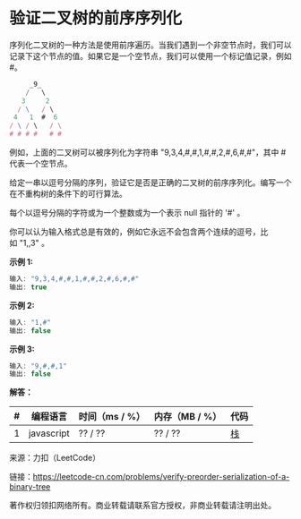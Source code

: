 # 验证二叉树的前序序列化

序列化二叉树的一种方法是使用前序遍历。当我们遇到一个非空节点时，我们可以记录下这个节点的值。如果它是一个空节点，我们可以使用一个标记值记录，例如 #。

``` javascript
     _9_
    /   \
   3     2
  / \   / \
 4   1  #  6
/ \ / \   / \
# # # #   # #
```

例如，上面的二叉树可以被序列化为字符串 "9,3,4,#,#,1,#,#,2,#,6,#,#"，其中 # 代表一个空节点。

给定一串以逗号分隔的序列，验证它是否是正确的二叉树的前序序列化。编写一个在不重构树的条件下的可行算法。

每个以逗号分隔的字符或为一个整数或为一个表示 null 指针的 '#' 。

你可以认为输入格式总是有效的，例如它永远不会包含两个连续的逗号，比如 "1,,3" 。

**示例 1:**

``` javascript
输入: "9,3,4,#,#,1,#,#,2,#,6,#,#"
输出: true
```

**示例 2:**

``` javascript
输入: "1,#"
输出: false
```

**示例 3:**

``` javascript
输入: "9,#,#,1"
输出: false
```

**解答：**

**#**|**编程语言**|**时间（ms / %）**|**内存（MB / %）**|**代码**
--|--|--|--|--
1|javascript|?? / ??|?? / ??|[栈](./javascript/ac_v1.js)

来源：力扣（LeetCode）

链接：https://leetcode-cn.com/problems/verify-preorder-serialization-of-a-binary-tree

著作权归领扣网络所有。商业转载请联系官方授权，非商业转载请注明出处。
